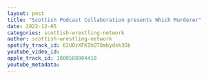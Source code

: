 ```yaml
---
layout: post
title: "Scottish Podcast Collaboration presents Which Murderer"
date: 2022-12-05
categories: scottish-wrestling-network
author: scottish-wrestling-network
spotify_track_id: 62UOzXFKIhOTOmbydsk3Gb
youtube_video_id: 
apple_track_id: 1000588904410
youtube_metadata: 
---
```

